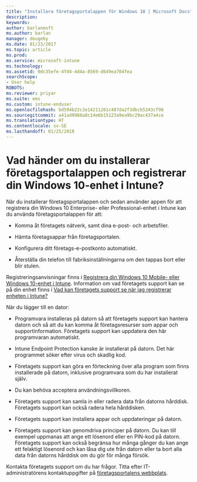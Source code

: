 ```yaml
---
title: "Installera företagsportalappen för Windows 10 | Microsoft Docs"
description: 
keywords: 
author: barlanmsft
ms.author: barlan
manager: dougeby
ms.date: 01/23/2017
ms.topic: article
ms.prod: 
ms.service: microsoft-intune
ms.technology: 
ms.assetid: 0dc35efe-4fd4-4d4a-8569-d649ea704fea
searchScope:
- User help
ROBOTS: 
ms.reviewer: priyar
ms.suite: ems
ms.custom: intune-enduser
ms.openlocfilehash: bd594b22c3e14211261c487da2f3dbcb5243cf98
ms.sourcegitcommit: a41ad9988a8c14e6b15123a9ea9bc29ac437a4ce
ms.translationtype: HT
ms.contentlocale: sv-SE
ms.lasthandoff: 01/25/2018
---
```

# <a name="what-happens-if-you-install-the-company-portal-app-and-enroll-your-windows-10-device-in-intune"></a>Vad händer om du installerar företagsportalappen och registrerar din Windows 10-enhet i Intune?

När du installerar företagsportalappen och sedan använder appen för att registrera din Windows 10 Enterprise- eller Professional-enhet i Intune kan du använda företagsportalappen för att:

-   Komma åt företagets nätverk, samt dina e-post- och arbetsfiler.

-   Hämta företagsappar från företagsportalen.

-   Konfigurera ditt företags-e-postkonto automatiskt.

-   Återställa din telefon till fabriksinställningarna om den tappas bort eller blir stulen.

Registreringsanvisningar finns i [Registrera din Windows 10 Mobile- eller Windows 10-enhet i Intune](enroll-your-w10-phone-or-w10-pc-windows.md). Information om vad företagets support kan se på din enhet finns i [Vad kan företagets support se när jag registrerar enheten i Intune?](what-info-can-your-company-see-when-you-enroll-your-device-in-intune.md)

När du lägger till en dator:

-   Programvara installeras på datorn så att företagets support kan hantera datorn och så att du kan komma åt företagsresurser som appar och supportinformation. Företagets support kan uppdatera den här programvaran automatiskt.

-   Intune Endpoint Protection kanske är installerat på datorn. Det här programmet söker efter virus och skadlig kod.

-   Företagets support kan göra en förteckning över alla program som finns installerade på datorn, inklusive programvara som du har installerat själv.

-   Du kan behöva acceptera användningsvillkoren.

-   Företagets support kan samla in eller radera data från datorns hårddisk. Företagets support kan också radera hela hårddisken.

-   Företagets support kan installera appar och uppdateringar på datorn.

-   Företagets support kan genomdriva principer på datorn. Du kan till exempel uppmanas att ange ett lösenord eller en PIN-kod på datorn. Företagets support kan också begränsa hur många gånger du kan ange ett felaktigt lösenord och kan låsa dig ute från datorn eller ta bort alla data från datorns hårddisk om du gör för många försök.

Kontakta företagets support om du har frågor. Titta efter IT-administratörens kontaktuppgifter på [företagsportalens webbplats](https://portal.manage.microsoft.com#HelpDeskDialog).
